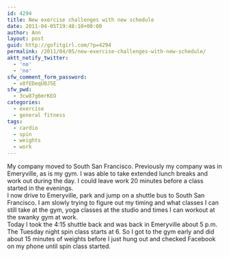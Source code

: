 ```yaml
---
id: 4294
title: New exercise challenges with new schedule
date: 2011-04-05T19:48:10+00:00
author: Ann
layout: post
guid: http://gofitgirl.com/?p=4294
permalink: /2011/04/05/new-exercise-challenges-with-new-schedule/
aktt_notify_twitter:
  - 'no'
  - 'no'
sfw_comment_form_password:
  - x8fEDeqU0J5E
sfw_pwd:
  - 3cw87g6mrKEO
categories:
  - exercise
  - general fitness
tags:
  - cardio
  - spin
  - weights
  - work
---
```

My company moved to South San Francisco. Previously my company was in Emeryville, as is my gym. I was able to take extended lunch breaks and work out during the day. I could leave work 20 minutes before a class started in the evenings.  
I now drive to Emeryville, park and jump on a shuttle bus to South San Francisco. I am slowly trying to figure out my timing and what classes I can still take at the gym, yoga classes at the studio and times I can workout at the swanky gym at work.  
Today I took the 4:15 shuttle back and was back in Emeryville about 5 p.m. The Tuesday night spin class starts at 6. So I got to the gym early and did about 15 minutes of weights before I just hung out and checked Facebook on my phone until spin class started.